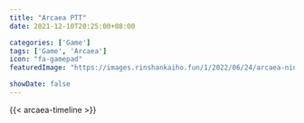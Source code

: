 ```yaml
---
title: "Arcaea PTT"
date: 2021-12-10T20:25:00+08:00

categories: ['Game']
tags: ['Game', 'Arcaea']
icon: "fa-gamepad"
featuredImage: "https://images.rinshankaiho.fun/1/2022/06/24/arcaea-nintendo.jpg"

showDate: false
---
```


{{< arcaea-timeline >}}
